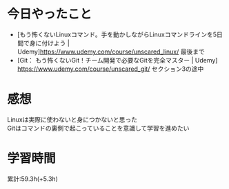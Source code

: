 # 今日やったこと
- [もう怖くないLinuxコマンド。手を動かしながらLinuxコマンドラインを5日間で身に付けよう | Udemy]<https://www.udemy.com/course/unscared_linux/> 最後まで
- [Git： もう怖くないGit！チーム開発で必要なGitを完全マスター | Udemy] <https://www.udemy.com/course/unscared_git/> セクション3の途中

# 感想
Linuxは実際に使わないと身につかないと思った    
Gitはコマンドの裏側で起こっていることを意識して学習を進めたい

# 学習時間
累計:59.3h(+5.3h)
